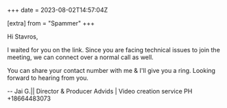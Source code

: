 +++
date = 2023-08-02T14:57:04Z

[extra]
from = "Spammer"
+++

Hi Stavros,

I waited for you on the link.
Since you are facing technical issues to join the meeting, we can connect
over a normal call as well.

You can share your contact number with me & I'll give you a ring.
Looking forward to hearing from you.

--
Jai G.|| Director & Producer
Advids | Video creation service
PH +18664483073

>
